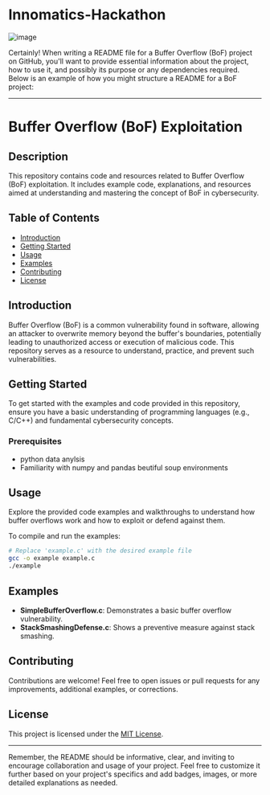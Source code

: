 # Innomatics-Hackathon
![image](https://github.com/ashfaq-khan14/Innomatics-Hackathon/assets/120010803/ba3485c8-196c-42ce-9d1d-bbf75320e6c6)

Certainly! When writing a README file for a Buffer Overflow (BoF) project on GitHub, you'll want to provide essential information about the project, how to use it, and possibly its purpose or any dependencies required. Below is an example of how you might structure a README for a BoF project:

---

# Buffer Overflow (BoF) Exploitation

## Description
This repository contains code and resources related to Buffer Overflow (BoF) exploitation. It includes example code, explanations, and resources aimed at understanding and mastering the concept of BoF in cybersecurity.

## Table of Contents
- [Introduction](#introduction)
- [Getting Started](#getting-started)
- [Usage](#usage)
- [Examples](#examples)
- [Contributing](#contributing)
- [License](#license)

## Introduction
Buffer Overflow (BoF) is a common vulnerability found in software, allowing an attacker to overwrite memory beyond the buffer's boundaries, potentially leading to unauthorized access or execution of malicious code. This repository serves as a resource to understand, practice, and prevent such vulnerabilities.

## Getting Started
To get started with the examples and code provided in this repository, ensure you have a basic understanding of programming languages (e.g., C/C++) and fundamental cybersecurity concepts.

### Prerequisites
- python data anylsis
- Familiarity with numpy and pandas beutiful soup environments

## Usage
Explore the provided code examples and walkthroughs to understand how buffer overflows work and how to exploit or defend against them.

To compile and run the examples:
```bash
# Replace 'example.c' with the desired example file
gcc -o example example.c
./example
```

## Examples
- **SimpleBufferOverflow.c**: Demonstrates a basic buffer overflow vulnerability.
- **StackSmashingDefense.c**: Shows a preventive measure against stack smashing.

## Contributing
Contributions are welcome! Feel free to open issues or pull requests for any improvements, additional examples, or corrections.

## License
This project is licensed under the [MIT License](LICENSE).

---

Remember, the README should be informative, clear, and inviting to encourage collaboration and usage of your project. Feel free to customize it further based on your project's specifics and add badges, images, or more detailed explanations as needed.
